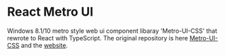 # React Metro UI

Windows 8.1/10 metro style web ui component libaray 'Metro-UI-CSS' that rewrote to React with TypeScript. The original repository is here [Metro-UI-CSS](https://github.com/olton/Metro-UI-CSS) and the [website](http://metroui.org.ua/).
